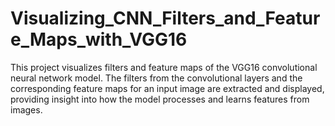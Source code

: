 # Visualizing_CNN_Filters_and_Feature_Maps_with_VGG16
This project visualizes filters and feature maps of the VGG16 convolutional neural network model. The filters from the convolutional layers and the corresponding feature maps for an input image are extracted and displayed, providing insight into how the model processes and learns features from images.
